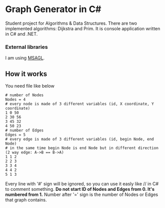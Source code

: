 Graph Generator in C#
=================

Student project for Algorithms & Data Structures. There are two implemented algorithms: Dijkstra and Prim. It is console application written in C# and .NET.

### External libraries

I am using [MSAGL](https://github.com/Microsoft/automatic-graph-layout).

## How it works

You need file like below

    # number of Nodes
    Nodes = 4
    # every node is made of 3 different variables (id, X coordinate, Y coordinate)
    1 0 50
    2 30 56
    3 45 32
    4 50 23
    # number of Edges
    Edges = 5
    # every edge is made of 3 different variables (id, begin Node, end Node)
    # in the same time begin Node is end Node but in different direction (2 way edge: A->B == B->A)
    1 1 2
    2 2 3
    3 3 4
    4 4 2
    5 1 3

Every line with '#' sign will be ignored, so you can use it easly like // in C# to comment something. **Do not start ID of Nodes and Edges from 0. It's numbered from 1.** Number after '=' sign is the number of Nodes or Edges that graph contains.



